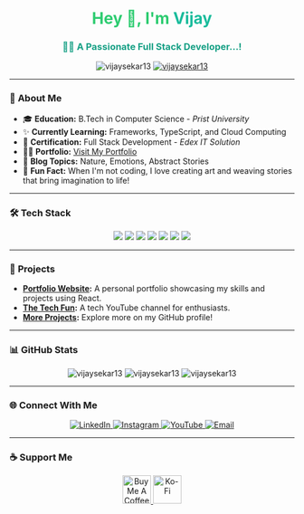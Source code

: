 <h1 align="center" style="color:#2ecc71;">Hey 👋, I'm <span style="color:#1abc9c;">Vijay</span></h1>
<h3 align="center" style="color:#16a085;">🧑‍💻 A Passionate Full Stack Developer...!</h3>

<p align="center">
  <img src="https://komarev.com/ghpvc/?username=vijaysekar13&label=Profile%20views&color=2ecc71&style=flat" alt="vijaysekar13" />
  <a href="https://github.com/ryo-ma/github-profile-trophy"><img src="https://github-profile-trophy.vercel.app/?username=vijaysekar13&theme=onedark" alt="vijaysekar13" /></a>
</p>

---

### 📝 **About Me**
- 🎓 **Education:** B.Tech in Computer Science - *Prist University*
- ✨ **Currently Learning:** Frameworks, TypeScript, and Cloud Computing
- 🏅 **Certification:** Full Stack Development - *Edex IT Solution*
- 👨‍💻 **Portfolio:** [Visit My Portfolio](https://vijaysekar.netlify.app)
- 📝 **Blog Topics:** Nature, Emotions, Abstract Stories
- 🎯 **Fun Fact:** When I'm not coding, I love creating art and weaving stories that bring imagination to life!

---

### 🛠️ **Tech Stack**
<div align="center">
  <img src="https://img.shields.io/badge/HTML5-2ecc71?style=for-the-badge&logo=html5&logoColor=white" />
  <img src="https://img.shields.io/badge/CSS3-1abc9c?style=for-the-badge&logo=css3&logoColor=white" />
  <img src="https://img.shields.io/badge/JavaScript-f1c40f?style=for-the-badge&logo=javascript&logoColor=black" />
  <img src="https://img.shields.io/badge/React-16a085?style=for-the-badge&logo=react&logoColor=black" />
  <img src="https://img.shields.io/badge/Node.js-27ae60?style=for-the-badge&logo=node.js&logoColor=white" />
  <img src="https://img.shields.io/badge/MongoDB-3498db?style=for-the-badge&logo=mongodb&logoColor=white" />
  <img src="https://img.shields.io/badge/Git-e74c3c?style=for-the-badge&logo=git&logoColor=white" />
</div>

---

### 🚀 **Projects**
- **[Portfolio Website](https://github.com/vijaysekar13/portfolio):** A personal portfolio showcasing my skills and projects using React.
- **[The Tech Fun](https://www.youtube.com/@riovijay5706):** A tech YouTube channel for enthusiasts.
- **[More Projects](https://github.com/vijaysekar13):** Explore more on my GitHub profile!

---

### 📊 **GitHub Stats**
<p align="center">
  <img src="https://github-readme-stats.vercel.app/api?username=vijaysekar13&show_icons=true&locale=en&theme=vue" alt="vijaysekar13" />
  <img src="https://github-readme-streak-stats.herokuapp.com/?user=vijaysekar13&theme=vue" alt="vijaysekar13" />
  <img src="https://github-readme-stats.vercel.app/api/top-langs?username=vijaysekar13&show_icons=true&locale=en&layout=compact&theme=vue" alt="vijaysekar13" />
</p>

---

### 🌐 **Connect With Me**
<div align="center">
  <a href="https://linkedin.com/in/vijay-sekar-9b6218136/" target="_blank">
    <img src="https://img.shields.io/badge/LinkedIn-1abc9c?style=for-the-badge&logo=linkedin&logoColor=white" alt="LinkedIn" />
  </a>
  <a href="https://instagram.com/rioxoxo___" target="_blank">
    <img src="https://img.shields.io/badge/Instagram-2ecc71?style=for-the-badge&logo=instagram&logoColor=white" alt="Instagram" />
  </a>
  <a href="https://www.youtube.com/@riovijay5706" target="_blank">
    <img src="https://img.shields.io/badge/YouTube-e74c3c?style=for-the-badge&logo=youtube&logoColor=white" alt="YouTube" />
  </a>
  <a href="mailto:riovijay393@gmail.com">
    <img src="https://img.shields.io/badge/Email-f1c40f?style=for-the-badge&logo=gmail&logoColor=black" alt="Email" />
  </a>
</div>

---

### ☕ **Support Me**
<div align="center">
  <a href="https://www.buymeacoffee.com/vijaysekar">
    <img src="https://cdn.buymeacoffee.com/buttons/v2/default-yellow.png" height="50" alt="Buy Me A Coffee" />
  </a>
  <a href="https://ko-fi.com/riovijay">
    <img src="https://cdn.ko-fi.com/cdn/kofi3.png?v=3" height="50" alt="Ko-Fi" />
  </a>
</div>
